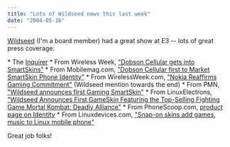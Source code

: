 ```yaml
---
title: "Lots of Wildseed news this last week"
date: "2004-05-16"
---
```


[Wildseed](http://www.wildseed.com/index.htm "Wildseed Ltd.") (I'm a board member) had a great show at E3 -- lots of great press coverage:

\* The [Inquirer](http://www.theinquirer.net/Default.aspx?article=15868) \* From Wireless Week, ["Dobson Cellular gets into SmartSkins"](http://www.wirelessweek.com/index.asp?layout=document&doc_id=133175&verticalID=34&vertical=Business+and+Finance&industry) \* From Mobilemag.com, ["Dobson Cellular first to Market SmartSkin Phone Identity"](http://www.mobilemag.com/content/100/340/C2823/ ) \* From WirelessWeek.com, ["Nokia Reaffirms Gaming Commitment"](http://www.wirelessweek.com/index.asp?layout=document&doc_id=133219&verticalID=34&vertical=Business+and+Finance&industry) (Wildseed mention towards the end) \* From PMN, ["Wildseed announces first Gaming SmartSkin"](http://www.pmn.co.uk/20040512wildseed.shtml ) \* From LinuxElectrons, ["Wildseed Announces First GameSkin Featuring the Top-Selling Fighting Game Mortal Kombat: Deadly Alliance"](http://www.linuxelectrons.com/article.php/20040512212328892) \* From PhoneScoop.com, [product page on Identity](http://www.phonescoop.com/phones/phone.php?p=513 ) \* From Linuxdevices.com, ["Snap-on skins add games, music to Linux mobile phone"](http://www.linuxdevices.com/news/NS7002110505.html)

Great job folks!
